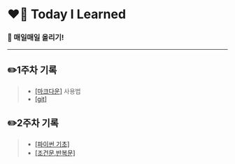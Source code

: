 # ❤️‍🔥 Today I Learned
### 📌 매일매일 올리기!
---

## ✏️**1주차** 기록

> - [[마크다운]](./마크다운%20내용정리.md) 사용법 
> - [[git]](./git%20.md) 

## ✏️**2주차** 기록
> - [[파이썬 기초]](./python_basics.md) 
> - [[조건문,반복문]](./python2.md) 
